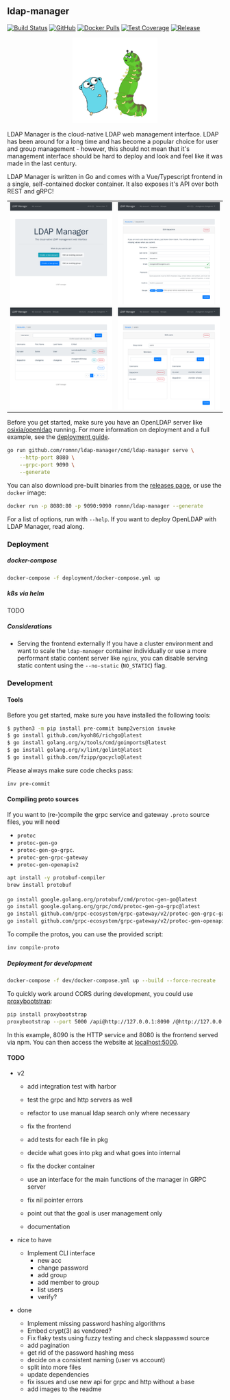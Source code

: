 ## ldap-manager

[![Build Status](https://github.com/romnn/ldap-manager/workflows/test/badge.svg)](https://github.com/romnn/ldap-manager/actions)
[![GitHub](https://img.shields.io/github/license/romnn/ldap-manager)](https://github.com/romnn/ldap-manager) [![Docker Pulls](https://img.shields.io/docker/pulls/romnn/ldap-manager)](https://hub.docker.com/r/romnn/ldap-manager)
[![Test Coverage](https://codecov.io/gh/romnn/ldap-manager/branch/master/graph/badge.svg)](https://codecov.io/gh/romnn/ldap-manager)
[![Release](https://img.shields.io/github/release/romnn/ldap-manager)](https://github.com/romnn/ldap-manager/releases/latest)

<p align="center">
  <img width="200" src="public/icon/icon_lg.jpg">
</p>

LDAP Manager is the cloud-native LDAP web management interface. LDAP has been around for a long time and has become a popular choice for user and group management - however, this should not mean that it's management interface should be hard to deploy and look and feel like it was made in the last century.

LDAP Manager is written in Go and comes with a Vue/Typescript frontend in a single, self-contained docker container. It also exposes it's API over both REST and gRPC!

|                                                 |                                                 |
| :---------------------------------------------: | :---------------------------------------------: |
|      <img src="screenshots/home-user.png">      | <img src="screenshots/accounts-edit-admin.png"> |
| <img src="screenshots/accounts-list-admin.png"> |  <img src="screenshots/groups-edit-admin.png">  |

Before you get started, make sure you have an OpenLDAP server like [osixia/openldap](https://hub.docker.com/r/osixia/openldap/) running. For more information on deployment and a full example, see the [deployment guide](#Deployment).

```bash
go run github.com/romnn/ldap-manager/cmd/ldap-manager serve \
    --http-port 8080 \
    --grpc-port 9090 \
    --generate
```

You can also download pre-built binaries from the [releases page](https://github.com/romnn/ldap-manager/releases), or use the `docker` image:

```bash
docker run -p 8080:80 -p 9090:9090 romnn/ldap-manager --generate
```

For a list of options, run with `--help`. If you want to deploy OpenLDAP with LDAP Manager, read along.

### Deployment

##### docker-compose

```bash
docker-compose -f deployment/docker-compose.yml up
```

##### k8s via helm

TODO

##### Considerations

- Serving the frontend externally
  If you have a cluster environment and want to scale the `ldap-manager` container individually or use a more performant static content server like `nginx`, you can disable serving static content using the `--no-static` (`NO_STATIC`) flag.

### Development

#### Tools

Before you get started, make sure you have installed the following tools:

```bash
$ python3 -m pip install pre-commit bump2version invoke
$ go install github.com/kyoh86/richgo@latest
$ go install golang.org/x/tools/cmd/goimports@latest
$ go install golang.org/x/lint/golint@latest
$ go install github.com/fzipp/gocyclo@latest
```

Please always make sure code checks pass:

```bash
inv pre-commit
```

#### Compiling proto sources

If you want to (re-)compile the grpc service and gateway `.proto` source files,
you will need

- `protoc`
- `protoc-gen-go`
- `protoc-gen-go-grpc`.
- `protoc-gen-grpc-gateway`
- `protoc-gen-openapiv2`

```bash
apt install -y protobuf-compiler
brew install protobuf

go install google.golang.org/protobuf/cmd/protoc-gen-go@latest
go install google.golang.org/grpc/cmd/protoc-gen-go-grpc@latest
go install github.com/grpc-ecosystem/grpc-gateway/v2/protoc-gen-grpc-gateway@latest
go install github.com/grpc-ecosystem/grpc-gateway/v2/protoc-gen-openapiv2@latest
```

To compile the protos, you can use the provided script:

```bash
inv compile-proto
```

##### Deployment for development

```bash
docker-compose -f dev/docker-compose.yml up --build --force-recreate
```

To quickly work around CORS during development, you could use [proxybootstrap](https://github.com/romnn/proxybootstrap):

```bash
pip install proxybootstrap
proxybootstrap --port 5000 /api@http://127.0.0.1:8090 /@http://127.0.0.1:8080
```

In this example, 8090 is the HTTP service and 8080 is the frontend served via npm.
You can then access the website at [localhost:5000](http://localhost:5000).

#### TODO

- v2
  - add integration test with harbor
  - test the grpc and http servers as well
  - refactor to use manual ldap search only where necessary
  - fix the frontend
  - add tests for each file in pkg
  - decide what goes into pkg and what goes into internal
  - fix the docker container
  - use an interface for the main functions of the manager in GRPC server
  - fix nil pointer errors
  - point out that the goal is user management only

  - documentation
  
- nice to have

  - Implement CLI interface
    - new acc
    - change password
    - add group
    - add member to group
    - list users
    - verify?

- done
  - Implement missing password hashing algorithms
  - Embed crypt(3) as vendored?
  - Fix flaky tests using fuzzy testing and check slappasswd source
  - add pagination
  - get rid of the password hashing mess
  - decide on a consistent naming (user vs account)
  - split into more files
  - update dependencies
  - fix issues and use new api for grpc and http without a base
  - add images to the readme
